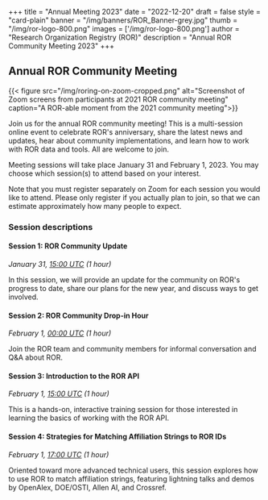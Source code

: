 +++
title = "Annual Meeting 2023" 
date = "2022-12-20" 
draft = false 
style = "card-plain" 
banner = "/img/banners/ROR_Banner-grey.jpg" 
thumb = "/img/ror-logo-800.png" 
images = ['/img/ror-logo-800.png']
author = "Research Organization Registry (ROR)" 
description = "Annual ROR Community Meeting 2023"
+++

## Annual ROR Community Meeting

{{< figure src="/img/roring-on-zoom-cropped.png" alt="Screenshot of Zoom screens from participants at 2021 ROR community meeting" caption="A ROR-able moment from the 2021 community meeting">}}

Join us for the annual ROR community meeting! This is a multi-session online event to celebrate ROR's anniversary, share the latest news and updates, hear about community implementations, and learn how to work with ROR data and tools. All are welcome to join.

Meeting sessions will take place January 31 and February 1, 2023. You may choose which session(s) to attend based on your interest. 

Note that you must register separately on Zoom for each session you would like to attend. Please only register if you actually plan to join, so that we can estimate approximately how many people to expect.

### Session descriptions


#### **Session 1: ROR Community Update**

*January 31, [15:00 UTC](https://www.timeanddate.com/worldclock/fixedtime.html?msg=ROR+Annual+Community+Meeting%3A+Session+1+%28Community+Update%29&iso=20230131T15&p1=1440&ah=1) (1 hour)*

In this session, we will provide an update for the community on ROR's progress to date, share our plans for the new year, and discuss ways to get involved.

#### **Session 2: ROR Community Drop-in Hour**

*February 1, [00:00 UTC](https://www.timeanddate.com/worldclock/fixedtime.html?msg=ROR+Annual+Community+Meeting%3A+Session+2+%28Community+Drop-in+Hour%29&iso=20230201T00&p1=1440&ah=1) (1 hour)*

Join the ROR team and community members for informal conversation and Q&A about ROR.

#### **Session 3: Introduction to the ROR API**

*February 1, [15:00 UTC](https://www.timeanddate.com/worldclock/fixedtime.html?msg=ROR+Annual+Community+Meeting%3A+Session+3+%28Introduction+to+the+ROR+API%29&iso=20230201T15&p1=1440&ah=1) (1 hour)*

This is a hands-on, interactive training session for those interested in learning the basics of working with the ROR API.

#### **Session 4: Strategies for Matching Affiliation Strings to ROR IDs**

*February 1, [17:00 UTC](https://www.timeanddate.com/worldclock/fixedtime.html?msg=ROR+Annual+Community+Meeting%3A+Session+4+%28Strategies+for+Matching+Affiliation+Strings+to+ROR+IDs%29&iso=20230201T17&p1=1440&ah=1) (1 hour)*

Oriented toward more advanced technical users, this session explores how to use ROR to match affiliation strings, featuring lightning talks and demos by OpenAlex, DOE/OSTI, Allen AI, and Crossref.
